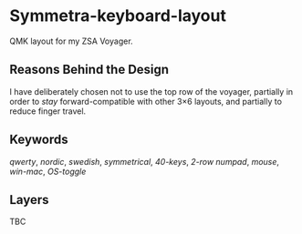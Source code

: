 # Symmetra-keyboard-layout

QMK layout for my ZSA Voyager.

## Reasons Behind the Design
 
I have deliberately chosen not to use the top row of the voyager, partially in order to _stay_ forward-compatible with other 3×6 layouts, and partially to reduce finger travel.

## Keywords

_qwerty_, _nordic_, _swedish_, _symmetrical_, _40-keys_, _2-row numpad_, _mouse_, _win-mac_, _OS-toggle_

## Layers

TBC